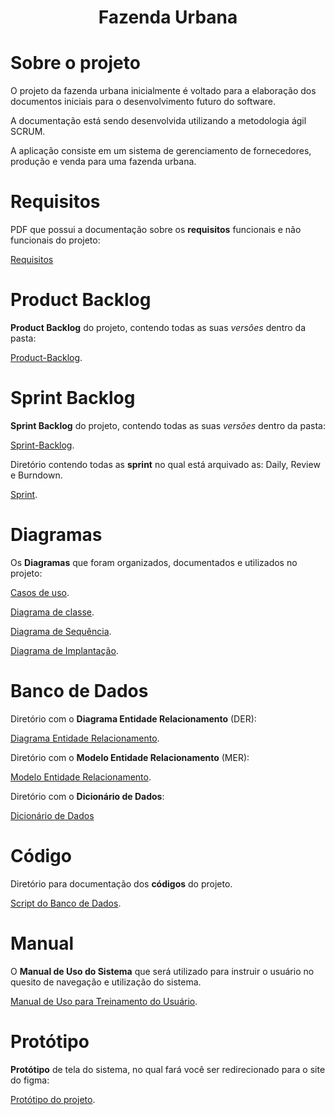<h1 align="center"> Fazenda Urbana </h1>

# Sobre o projeto

O projeto da fazenda urbana inicialmente é voltado para a elaboração dos documentos iniciais para o desenvolvimento futuro do software.

A documentação está sendo desenvolvida utilizando a metodologia ágil SCRUM.

A aplicação consiste em um sistema de gerenciamento de fornecedores, produção e venda para uma fazenda urbana.

# Requisitos

PDF que possui a documentação sobre os **requisitos** funcionais e não funcionais do projeto:

[Requisitos](https://github.com/eduardodvmachado/Fazenda-Urbana/tree/main/Requisitos)

# Product Backlog

**Product Backlog** do projeto, contendo todas as suas *versões* dentro da pasta:

[Product-Backlog](https://github.com/eduardodvmachado/Fazenda-Urbana/tree/main/Product_Backlog).

# Sprint Backlog

**Sprint Backlog** do projeto, contendo todas as suas *versões* dentro da pasta:

[Sprint-Backlog](https://github.com/eduardodvmachado/Fazenda-Urbana/tree/main/Sprint_Backlog).

Diretório contendo todas as **sprint** no qual está arquivado as: Daily, Review e Burndown.

[Sprint](https://github.com/eduardodvmachado/Fazenda-Urbana/tree/main/Sprint).

# Diagramas

Os **Diagramas** que foram organizados, documentados e utilizados no projeto:

[Casos de uso](https://github.com/eduardodvmachado/Fazenda-Urbana/tree/main/Diagramas/Casos_de_uso).

[Diagrama de classe](https://github.com/eduardodvmachado/Fazenda-Urbana/tree/main/Diagramas/Diagrama_de_classe).

[Diagrama de Sequência](https://github.com/eduardodvmachado/Fazenda-Urbana/tree/main/Diagramas/Diagrama_de_sequencia).

[Diagrama de  Implantação](https://github.com/eduardodvmachado/Fazenda-Urbana/tree/main/Diagramas/Diagrama_de_implantacao).

# Banco de Dados

Diretório com o **Diagrama Entidade Relacionamento** (DER):

[Diagrama Entidade Relacionamento](https://github.com/eduardodvmachado/Fazenda-Urbana/tree/main/Banco_de_dados/DER).

Diretório com o **Modelo Entidade Relacionamento** (MER):

[Modelo Entidade Relacionamento](https://github.com/eduardodvmachado/Fazenda-Urbana/tree/main/Banco_de_dados/MER).

Diretório com o **Dicionário de Dados**:

[Dicionário de Dados](https://github.com/eduardodvmachado/Fazenda-Urbana/tree/main/Banco_de_dados/Dicionario_de_dados)

# Código

Diretório para documentação dos **códigos** do projeto.

[Script do Banco de Dados](https://github.com/eduardodvmachado/Fazenda-Urbana/tree/main/C%C3%B3digo/Script_banco_dados).

# Manual

O **Manual de Uso do Sistema** que será utilizado para instruir o usuário no quesito de navegação e utilização do sistema.

[Manual de Uso para Treinamento do Usuário](https://github.com/eduardodvmachado/Fazenda-Urbana/tree/main/Manual).

# Protótipo

**Protótipo** de tela do sistema, no qual fará você ser redirecionado para o site do figma:

[Protótipo do projeto](https://www.figma.com/proto/ViPkjaaNBb1OTs86IFfEpU/black--and--blue?node-id=1-352&t=vB31Ps8gtjYJhajl-0&scaling=min-zoom&page-id=0%3A1).

